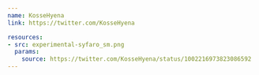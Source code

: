 ```yaml
---
name: KosseHyena
link: https://twitter.com/KosseHyena

resources:
- src: experimental-syfaro_sm.png
  params:
    source: https://twitter.com/KosseHyena/status/1002216973823086592
---
```

